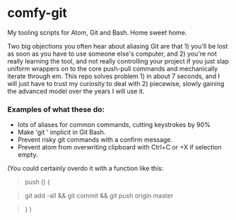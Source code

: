 # comfy-git

My tooling scripts for Atom, Git and Bash. Home sweet home.

Two big objections you often hear about aliasing Git are that 1) you'll be lost as soon as you have to use someone else's computer, and 2) you're not really learning the tool, and not really controlling your project if you just slap uniform wrappers on to the core push-pull commands and mechanically iterate through em. This repo solves problem 1) in about 7 seconds, and I will just have to trust my curiosity to deal with 2) piecewise, slowly gaining the advanced model over the years I will use it.

### Examples of what these do:

* lots of aliases for common commands, cutting keystrokes by 90%
* Make 'git ' implicit in Git Bash.
* Prevent risky git commands with a confirm message.
* Prevent atom from overwriting clipboard with Ctrl+C or +X if selection empty.

(You could certainly overdo it with a function like this:

> push () {

>    git add -all && git commit && git push origin master

> }
)

